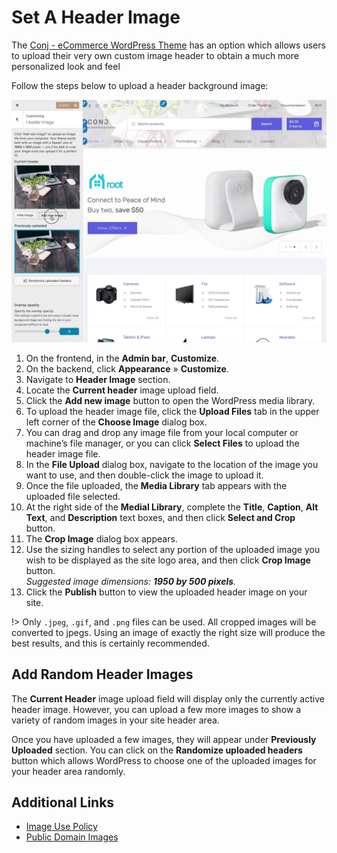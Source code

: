 # Set A Header Image

The [Conj - eCommerce WordPress Theme](https://themeforest.net/item/conj-ecommerce-wordpress-theme/21935639?ref=mypreview) has an option which allows users to upload their very own custom image header to obtain a much more personalized look and feel

Follow the steps below to upload a header background image:

![Set A Header Image](img/set-header-image.jpg)

1. On the frontend, in the **Admin bar**, **Customize**.
2. On the backend, click **Appearance** » **Customize**.
3. Navigate to **Header Image** section.
4. Locate the **Current header** image upload field.
5. Click the **Add new image** button to open the WordPress media library.
6. To upload the header image file, click the **Upload Files** tab in the upper left corner of the **Choose Image** dialog box.
7. You can drag and drop any image file from your local computer or machine’s file manager, or you can click **Select Files** to upload the header image file.
8. In the **File Upload** dialog box, navigate to the location of the image you want to use, and then double-click the image to upload it.
9. Once the file uploaded, the **Media Library** tab appears with the uploaded file selected.
10. At the right side of the **Medial Library**, complete the **Title**, **Caption**, **Alt Text**, and **Description** text boxes, and then click **Select and Crop** button.
11. The **Crop Image** dialog box appears.
12. Use the sizing handles to select any portion of the uploaded image you wish to be displayed as the site logo area, and then click **Crop Image** button.<br/>*Suggested image dimensions: **1950 by 500 pixels**.*
13. Click the **Publish** button to view the uploaded header image on your site.

!> Only `.jpeg`, `.gif`, and `.png` files can be used. All cropped images will be converted to jpegs. Using an image of exactly the right size will produce the best results, and this is certainly recommended.

## Add Random Header Images

The **Current Header** image upload field will display only the currently active header image. However, you can upload a few more images to show a variety of random images in your site header area.

Once you have uploaded a few images, they will appear under **Previously Uploaded** section. You can click on the **Randomize uploaded headers** button which allows WordPress to choose one of the uploaded images for your header area randomly.

## Additional Links

* [Image Use Policy](https://en.wikipedia.org/wiki/Wikipedia:Image_use_policy)
* [Public Domain Images](https://en.wikipedia.org/wiki/Wikipedia:Public_domain_image_resources)

